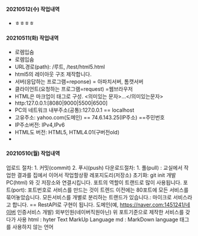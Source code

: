 #### 20210512(수) 작업내역
- ㅎㅎㅎㅎ
#### 20210511(화) 작업내역
- 로렘입숨
- 로렘입숨 
- URL경로(path): /루트, /test/html5.html
- html5의 레이아웃 구조 제작합니다.
- 서버(응답하는 프로그램=reponse) = 아파치서버, 톰캣서버
- 클라이언트(요청하는 프로그램=request) =웹브라우저
- HTML은 마크업이 태그로 구성. <의미있는 문자>...</의미있는문자>
- http:127.0.0.1:[8080|9000|5500|6500]
- PC의 네트워크 내부주소(공통):127.0.0.1 == localhost
- 고유주소: yahoo.com(도메인) == 74.6.143.25(IP주소) ==주민번호
- IP주소버전: IPv4,IPv6
- HTML도 버전: HTML5, HTML4.01(구버전old)
- 




#### 20210510(월) 작업내역
업로드 절차: 1. 커밋(commit) 2. 푸시(push)
다운로드절차: 1. 풀(pull) : 교실에서 작업한 결과를 집에서 이어서 작업할상황
레포지도리(저장소) 초기화: git init
개발PC(html) 와 깃 저장소와 연결시킵니다.
포트의 역할이 트랜드로 많이 사용됩니다.
포트(port): 포트번호로 서비스를 만드는 것이 트렌드
이전에는 80포트에 모든 서비스를 묶어놓았습니다.
모든서비스를 개별로 분리하는 트랜드가 있습니다.: 마이크로 서비스라고 합니다. == RestAPI로 구현이 됩니다.
도메인(예, https://naver.com:1451241/네이버 인증서비스 개발) 
외부인원(네이버직원아닌) 위 포트기준으로 제작한 서비스를 갖다가 사용
html : hyter Text MarkUp Language
md : MarkDown language 태그를 사용하지 않는 언어

